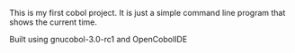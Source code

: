 This is my first cobol project. It is just a simple command line program that shows the current time.

Built using gnucobol-3.0-rc1 and OpenCobolIDE